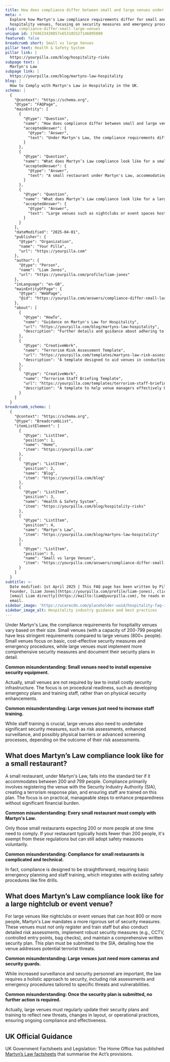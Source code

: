 ```yaml
---
title: How does compliance differ between small and large venues under Martyn's Law?
meta: >
  Explore how Martyn's Law compliance requirements differ for small and large
  hospitality venues, focusing on security measures and emergency procedures.
slug: compliance-differ-small-large-venues
unique id: 1744633430857x653185527146895000
featured: false
breadcrumb short: Small vs large Venues
pillar text: Health & Safety System
pillar link: |
  https://yourpilla.com/blog/hospitality-risks
subpage text: |
  Martyn's Law
subpage link: |
  https://yourpilla.com/blog/martyns-law-hospitality
blog: |
  How to Comply with Martyn's Law in Hospitality in the UK.
schema: |
  {
    "@context": "https://schema.org",
    "@type": "FAQPage",
    "mainEntity": [
      {
        "@type": "Question",
        "name": "How does compliance differ between small and large venues under Martyn's Law?",
        "acceptedAnswer": {
          "@type": "Answer",
          "text": "Under Martyn's Law, the compliance requirements differ based on the venue size. Small venues, with a capacity between 200 and 799 people, are required to implement basic security measures and emergency procedures that are cost-effective. In contrast, large venues, with a capacity of 800 or more, must execute comprehensive security strategies including in-depth documentation of security plans and higher checks such as enhanced surveillance and physical security measures."
        }
      },
      {
        "@type": "Question",
        "name": "What does Martyn’s Law compliance look like for a small restaurant?",
        "acceptedAnswer": {
          "@type": "Answer",
          "text": "A small restaurant under Martyn's Law, accommodating between 200 and 799 people, is classified under the standard tier. Compliance involves registering the venue with the Security Industry Authority, creating a terrorism response plan, and conducting staff training on these plans. The regulations focus on practical and manageable steps to improve preparedness without imposing significant financial burdens."
        }
      },
      {
        "@type": "Question",
        "name": "What does Martyn’s Law compliance look like for a large nightclub or event venue?",
        "acceptedAnswer": {
          "@type": "Answer",
          "text": "Large venues such as nightclubs or event spaces hosting 800 or more people must undertake rigorous security measures under Martyn's Law. This includes staff training, detailed risk assessments, implementation of robust security measures like CCTV and controlled entry points, and maintaining a comprehensive written security plan, which details the measures taken to mitigate potential terrorist threats. This plan must be regularly updated to stay effective and reflect any changes in the operational environment or emerging threats."
        }
      }
    ],
    "dateModified": "2025-04-01",
    "publisher": {
      "@type": "Organization",
      "name": "Your Pilla",
      "url": "https://yourpilla.com"
    },
    "author": {
      "@type": "Person",
      "name": "Liam Jones",
      "url": "https://yourpilla.com/profile/liam-jones"
    },
    "inLanguage": "en-GB",
    "mainEntityOfPage": {
      "@type": "WebPage",
      "@id": "https://yourpilla.com/answers/compliance-differ-small-large-venues"
    },
    "about": [
      {
        "@type": "HowTo",
        "name": "Guidance on Martyn's Law for Hospitality",
        "url": "https://yourpilla.com/blog/martyns-law-hospitality",
        "description": "Further details and guidance about adhering to Martyn's Law in the hospitality sector, covering both small and large venues."
      },
      {
        "@type": "CreativeWork",
        "name": "Terrorism Risk Assessment Template",
        "url": "https://yourpilla.com/templates/martyns-law-risk-assessment",
        "description": "A template designed to aid venues in conducting essential terrorism risk assessments in accordance with Martyn's Law."
      },
      {
        "@type": "CreativeWork",
        "name": "Terrorism Staff Briefing Template",
        "url": "https://yourpilla.com/templates/terrorism-staff-briefing",
        "description": "A template to help venue managers effectively brief their staff on terrorism-related emergencies, ensuring readiness in compliance with Martyn's Law."
      }
    ]
  }
breadcrumb_schema: |
  {
    "@context": "https://schema.org",
    "@type": "BreadcrumbList",
    "itemListElement": [
      {
        "@type": "ListItem",
        "position": 1,
        "name": "Home",
        "item": "https://yourpilla.com"
      },
      {
        "@type": "ListItem",
        "position": 2,
        "name": "Blog",
        "item": "https://yourpilla.com/blog"
      },
      {
        "@type": "ListItem",
        "position": 3,
        "name": "Health & Safety System",
        "item": "https://yourpilla.com/blog/hospitality-risks"
      },
      {
        "@type": "ListItem",
        "position": 4,
        "name": "Martyn's Law",
        "item": "https://yourpilla.com/blog/martyns-law-hospitality"
      },
      {
        "@type": "ListItem",
        "position": 5,
        "name": "Small vs large Venues",
        "item": "https://yourpilla.com/answers/compliance-differ-small-large-venues"
      }
    ]
  }
subtitle: >-
  Date modified: 1st April 2025 | This FAQ page has been written by Pilla
  Founder, [Liam Jones](https://yourpilla.com/profile/liam-jones), click to
  [email Liam directly](https://mailto:liam@yourpilla.com), he reads every
  email.
sidebar_image: 'https://ucarecdn.com/placeholder-uuid/hospitality-faq-image.jpg'
sidebar_image_alt: Hospitality industry guidance and best practices
---
```

Under Martyn's Law, the compliance requirements for hospitality venues vary based on their size. Small venues (with a capacity of 200-799 people) have less stringent requirements compared to large venues (800+ people). Small venues focus on basic, cost-effective security measures and emergency procedures, while large venues must implement more comprehensive security measures and document their security plans in detail.

**Common misunderstanding: Small venues need to install expensive security equipment.**

Actually, small venues are not required by law to install costly security infrastructure. The focus is on procedural readiness, such as developing emergency plans and training staff, rather than on physical security enhancements.

**Common misunderstanding: Large venues just need to increase staff training.**

While staff training is crucial, large venues also need to undertake significant security measures, such as risk assessments, enhanced surveillance, and possibly physical barriers or advanced screening processes, depending on the outcome of their risk assessments.

## What does Martyn’s Law compliance look like for a small restaurant?

A small restaurant, under Martyn's Law, falls into the standard tier if it accommodates between 200 and 799 people. Compliance primarily involves registering the venue with the Security Industry Authority (SIA), creating a terrorism response plan, and ensuring staff are trained on this plan. The focus is on practical, manageable steps to enhance preparedness without significant financial burden.

**Common misunderstanding: Every small restaurant must comply with Martyn's Law.**

Only those small restaurants expecting 200 or more people at one time need to comply. If your restaurant typically hosts fewer than 200 people, it's exempt from these regulations but can still adopt safety measures voluntarily.

**Common misunderstanding: Compliance for small restaurants is complicated and technical.**

In fact, compliance is designed to be straightforward, requiring basic emergency planning and staff training, which integrates with existing safety procedures like fire drills.

## What does Martyn’s Law compliance look like for a large nightclub or event venue?

For large venues like nightclubs or event venues that can host 800 or more people, Martyn's Law mandates a more rigorous set of security measures. These venues must not only register and train staff but also conduct detailed risk assessments, implement robust security measures (e.g., CCTV, controlled entry points, bag checks), and maintain a comprehensive written security plan. This plan must be submitted to the SIA, detailing how the venue addresses potential terrorist threats.

**Common misunderstanding: Large venues just need more cameras and security guards.**

While increased surveillance and security personnel are important, the law requires a holistic approach to security, including risk assessments and emergency procedures tailored to specific threats and vulnerabilities.

**Common misunderstanding: Once the security plan is submitted, no further action is required.**

Actually, large venues must regularly update their security plans and training to reflect new threats, changes in layout, or operational practices, ensuring ongoing compliance and effectiveness.

## UK Official Guidance

UK Government Factsheets and Legislation: The Home Office has published [Martyn’s Law factsheets](https://homeofficemedia.blog.gov.uk/2023/12/06/martyns-law-factsheets/) that summarise the Act’s provisions.
